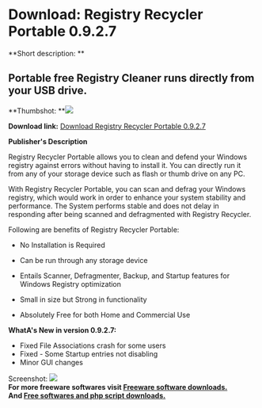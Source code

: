 # Download: Registry Recycler Portable 0.9.2.7

**Short description: **

## Portable free Registry Cleaner runs directly from your USB drive.

  
**Thumbshot: **![](http://www.freewarefiles.com/screenshot/regrecycler1_md.jpg)   
  
**Download link:** [Download Registry Recycler Portable 0.9.2.7](http://freesoftwares.boysofts.com/Registry-Recycler-Portable_program_90782.html)  
  

**Publisher's Description**  
  

Registry Recycler Portable allows you to clean and defend your Windows
registry against errors without having to install it. You can directly run it
from any of your storage device such as flash or thumb drive on any PC.

With Registry Recycler Portable, you can scan and defrag your Windows
registry, which would work in order to enhance your system stability and
performance. The System performs stable and does not delay in responding after
being scanned and defragmented with Registry Recycler.

Following are benefits of Registry Recycler Portable:

  * No Installation is Required  

  * Can be run through any storage device  

  * Entails Scanner, Defragmenter, Backup, and Startup features for Windows Registry optimization  

  * Small in size but Strong in functionality  

  * Absolutely Free for both Home and Commercial Use 

**WhatA's New in version 0.9.2.7:**

  * Fixed File Associations crash for some users 
  * Fixed - Some Startup entries not disabling 
  * Minor GUI changes 

  
  
Screenshot: ![](http://www.freewarefiles.com/screenshot/regrecycler1.jpg)  
**For more freeware softwares visit [Freeware software downloads.](http://freesoftwares.boysofts.com/)**   
**And [Free softwares and php script downloads.](http://www.boysofts.com/)**

